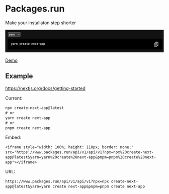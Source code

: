 # Packages.run
Make your installaton step shorter

![ScreenShot](screenshot.png)

<a href="https://www.packages.run/api/v1?npx=npx create-next-app@latest&yarn=yarn create next-app&pnpm=pnpm create next-app">Demo</a>


## Example
https://nextjs.org/docs/getting-started

Current:
```
npx create-next-app@latest
# or
yarn create next-app
# or
pnpm create next-app
```

Embed: 
```
<iframe style="width: 100%; height: 110px; border: none;" src="https://www.packages.run/api/v1/api/v1?npx=npx%20create-next-app@latest&yarn=yarn%20create%20next-app&pnpm=pnpm%20create%20next-app"></iframe>
```

URL:
```
https://www.packages.run/api/v1/api/v1?npx=npx create-next-app@latest&yarn=yarn create next-app&pnpm=pnpm create next-app
```
